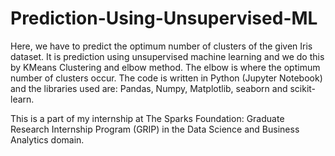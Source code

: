 # Prediction-Using-Unsupervised-ML

Here, we have to predict the optimum number of clusters of the given Iris dataset. It is prediction using unsupervised machine learning and we do this by KMeans Clustering and elbow method. The elbow is where the optimum number of clusters occur. The code is written in Python (Jupyter Notebook) and the libraries used are: Pandas, Numpy, Matplotlib, seaborn and scikit-learn.

This is a part of my internship at The Sparks Foundation: Graduate Research Internship Program (GRIP) in the Data Science and Business Analytics domain.
